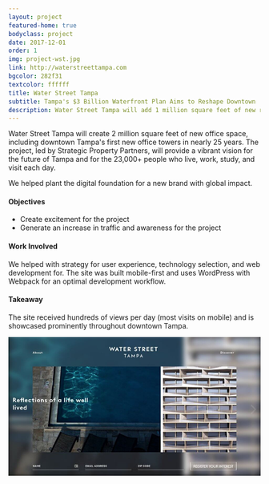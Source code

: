 ```yaml
---
layout: project
featured-home: true
bodyclass: project
date: 2017-12-01
order: 1
img: project-wst.jpg
link: http://waterstreettampa.com
bgcolor: 282f31
textcolor: ffffff
title: Water Street Tampa
subtitle: Tampa's $3 Billion Waterfront Plan Aims to Reshape Downtown
description: Water Street Tampa will add 1 million square feet of new retail, cultural, educational, and entertainment space at the street-level. I helped plant the digital foundation for a new brand with global impact. 
---
```


Water Street Tampa will create 2 million square feet of new office space, including downtown Tampa's first new office towers in nearly 25 years. The project, led by  Strategic Property Partners, will provide a vibrant vision for the future of Tampa and for the 23,000+ people who live, work, study, and visit each day.

We helped plant the digital foundation for a new brand with global impact. 


#### Objectives
* Create excitement for the project
* Generate an increase in traffic and awareness for the project

#### Work Involved
We helped with strategy for user experience, technology selection, and web development for. The site was built mobile-first and uses WordPress with Webpack for an optimal development workflow.

#### Takeaway
The site received hundreds of views per day (most visits on mobile) and is showcased prominently throughout downtown Tampa. 

![waterstreet homepage image](/assets/images/project-wst-home.jpg)

